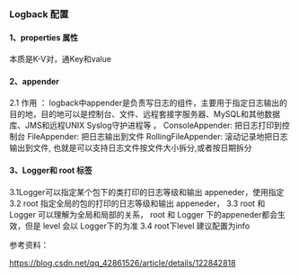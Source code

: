### Logback 配置

#### 1、properties 属性 

 本质是K-V对，通Key和value

#### 2、appender

2.1 作用 ： logback中appender是负责写日志的组件，主要用于指定日志输出的目的地，目的地可以是控制台、文件、远程套接字服务器、MySQL和其他数据库、JMS和远程UNIX Syslog守护进程等 。
ConsoleAppender: 把日志打印到控制台
FileAppender: 把日志输出到文件
RollingFileAppender: 滚动记录地把日志输出到文件, 也就是可以支持日志文件按文件大小拆分,或者按日期拆分

#### 3、Logger和 root 标签

3.1Logger可以指定某个包下的类打印的日志等级和输出 appeneder，使用<appender-ref>指定
3.2 root 指定全局的包的打印的日志等级和输出 appeneder，
3.3 root 和 Logger 可以理解为全局和局部的关系， root 和 Logger 下的appeneder都会生效，但是 level 会以 Logger下的为准
3.4 root下level 建议配置为info

参考资料：

https://blog.csdn.net/qq_42861526/article/details/122842818